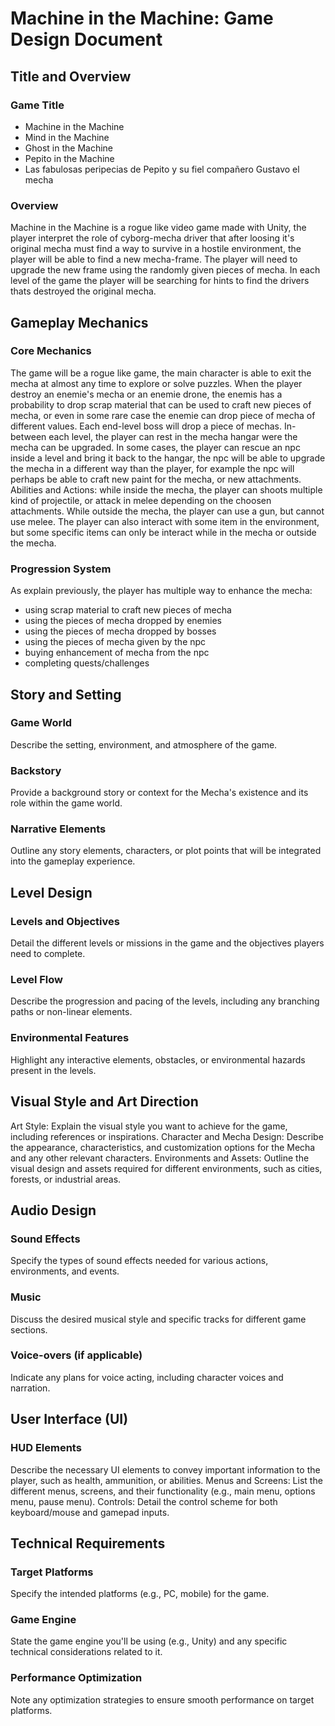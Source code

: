 # Machine in the Machine: Game Design Document

## Title and Overview
### Game Title
* Machine in the Machine
* Mind in the Machine
* Ghost in the Machine
* Pepito in the Machine
* Las fabulosas peripecias de Pepito y su fiel compañero Gustavo el mecha
### Overview
Machine in the Machine is a rogue like video game made with Unity, the player interpret the role of cyborg-mecha driver that after loosing it's original mecha must find a way to survive in a hostile environment, the player will be able to find a new mecha-frame. The player will need to upgrade the new frame using the randomly given pieces of mecha. In each level of the game the player will be searching for hints to find the drivers thats destroyed the original mecha.

## Gameplay Mechanics
### Core Mechanics
The game will be a rogue like game, the main character is able to exit the mecha at almost any time to explore or solve puzzles. When the player destroy an enemie's mecha or an enemie drone, the enemis has a probability to drop scrap material that can be used to craft new pieces of mecha, or even in some rare case the enemie can drop piece of mecha of different values. Each end-level boss will drop a piece of mechas.
In-between each level, the player can rest in the mecha hangar were the mecha can be upgraded. In some cases, the player can rescue an npc inside a level and bring it back to the hangar, the npc will be able to upgrade the mecha in a different way than the player, for example the npc will perhaps be able to craft new paint for the mecha, or new attachments. 
Abilities and Actions: while inside the mecha, the player can shoots multiple kind of projectile, or attack in melee depending on the choosen attachments. While outside the mecha, the player can use a gun, but cannot use melee. The player can also interact with some item in the environment, but some specific items can only be interact while in the mecha or outside the mecha.

### Progression System
As explain previously, the player has multiple way to enhance the mecha:
* using scrap material to craft new pieces of mecha
* using the pieces of mecha dropped by enemies
* using the pieces of mecha dropped by bosses
* using the pieces of mecha given by the npc
* buying enhancement of mecha from the npc
* completing quests/challenges

## Story and Setting
### Game World
Describe the setting, environment, and atmosphere of the game.
### Backstory
Provide a background story or context for the Mecha's existence and its role within the game world.
### Narrative Elements
Outline any story elements, characters, or plot points that will be integrated into the gameplay experience.

## Level Design
### Levels and Objectives
Detail the different levels or missions in the game and the objectives players need to complete.
### Level Flow
Describe the progression and pacing of the levels, including any branching paths or non-linear elements.
### Environmental Features
Highlight any interactive elements, obstacles, or environmental hazards present in the levels.

## Visual Style and Art Direction
Art Style: Explain the visual style you want to achieve for the game, including references or inspirations.
Character and Mecha Design: Describe the appearance, characteristics, and customization options for the Mecha and any other relevant characters.
Environments and Assets: Outline the visual design and assets required for different environments, such as cities, forests, or industrial areas.

## Audio Design
### Sound Effects
Specify the types of sound effects needed for various actions, environments, and events.
### Music
Discuss the desired musical style and specific tracks for different game sections.
### Voice-overs (if applicable)
Indicate any plans for voice acting, including character voices and narration.

## User Interface (UI)
### HUD Elements
Describe the necessary UI elements to convey important information to the player, such as health, ammunition, or abilities.
Menus and Screens: List the different menus, screens, and their functionality (e.g., main menu, options menu, pause menu).
Controls: Detail the control scheme for both keyboard/mouse and gamepad inputs.

## Technical Requirements
### Target Platforms
Specify the intended platforms (e.g., PC, mobile) for the game.
### Game Engine
State the game engine you'll be using (e.g., Unity) and any specific technical considerations related to it.
### Performance Optimization
Note any optimization strategies to ensure smooth performance on target platforms.

